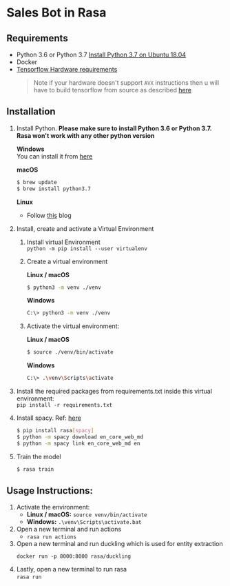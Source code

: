 # Sales Bot in Rasa

## Requirements

- Python 3.6 or Python 3.7 [Install Python 3.7 on Ubuntu 18.04](https://linuxize.com/post/how-to-install-python-3-7-on-ubuntu-18-04/)
- Docker
- [Tensorflow Hardware requirements](https://www.tensorflow.org/install/pip#hardware-requirements) 
   > Note if your hardware doesn't support `AVX` instructions then u will have to build tensorflow from source as described [here](https://www.tensorflow.org/install/source)

## Installation

1. Install Python. **Please make sure to install Python 3.6 or Python 3.7. Rasa won't work with any other python version** <br/>

    **Windows** <br/>
    You can install it from [here](https://www.python.org/downloads/windows/)<br/>
    
    **macOS**
    ```bash
    $ brew update
    $ brew install python3.7
    ```
 
    **Linux** 
    - Follow [this](https://linuxize.com/post/how-to-install-python-3-7-on-ubuntu-18-04/) blog

2. Install, create and activate a Virtual Environment
    1. Install virtual Environment<br/>
        `python -m pip install --user virtualenv`
    2. Create a virtual environment 
    
        **Linux / macOS**
        ```bash
        $ python3 -m venv ./venv
        ```
     
        **Windows** 
        ```bash
        C:\> python3 -m venv ./venv
        ```
    3. Activate the virtual environment:
    
        **Linux / macOS**
        ```bash
        $ source ./venv/bin/activate
        ```
     
        **Windows** 
        ```bash
        C:\> .\venv\Scripts\activate
        ```

3. Install the required packages from requirements.txt inside this virtual environment:<br/>
    `pip install -r requirements.txt`

4. Install spacy. Ref: [here](https://rasa.com/docs/rasa/user-guide/installation/#dependencies-for-spacy)
    ```bash
    $ pip install rasa[spacy]
    $ python -m spacy download en_core_web_md
    $ python -m spacy link en_core_web_md en
    ```
5. Train the model
    ```bash
    $ rasa train
    ```
    
## Usage Instructions:
1. Activate the environment:
    - **Linux / macOS:** `source venv/bin/activate`
    - **Windows:** `.\venv\Scripts\activate.bat`
2. Open a new terminal and run actions
    - `rasa run actions`
3. Open a new terminal and run duckling which is used for entity extraction
    ```
    docker run -p 8000:8000 rasa/duckling
    ```
3. Lastly, open a new terminal to run rasa <br/>
    `rasa run`
